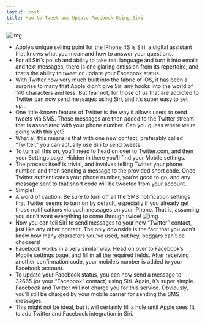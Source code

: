 ```yaml
---
layout: post
title: How to Tweet and Update Facebook Using Siri
---
```

![img](http://media.idownloadblog.com/wp-content/uploads/2011/10/siri-tweet.png)
* Apple’s unique selling point for the iPhone 4S is Siri, a digital assistant that knows what you mean and how to answer your questions.
* For all Siri’s polish and ability to take real language and turn it into emails and text messages, there is one glaring omission from its repertoire, and that’s the ability to tweet or update your Facebook status.
* With Twitter now very much built into the fabric of iOS, it has been a surprise to many that Apple didn’t give Siri any hooks into the world of 140 characters and less. But fear not, for those of us that are addicted to Twitter can now send messages using Siri, and it’s super easy to set up…
* One little-known feature of Twitter is the way it allows users to send tweets via SMS. Those messages are then added to the Twitter stream that is associated with your phone number. Can you guess where we’re going with this yet?
* What all this means is that with one new contact, preferably called “Twitter,” you can actually use Siri to send tweets.
* To turn all this on, you’ll need to head on over to Twitter.com, and then your Settings page. Hidden in there you’ll find your Mobile settings.
* The process itself is trivial, and involves telling Twitter your phone number, and then sending a message to the provided short code. Once Twitter authenticates your phone number, you’re good to go, and any message sent to that short code will be tweeted from your account.
* Simple!
* A word of caution: Be sure to turn off all the SMS notification settings that Twitter seems to turn on by default, especially if you already get those notifications via push messages on your iPhone. That is, assuming you don’t want everything to come through twice!
![img](http://media.idownloadblog.com/wp-content/uploads/2011/10/Screen-Shot-2011-10-17-at-1.48.53-PM.png)
* Now you can tell Siri to send messages to your new “Twitter” contact, just like any other contact. The only downside is the fact that you won’t know how many characters you’ve used, but hey, beggars can’t be choosers!
* Facebook works in a very similar way. Head on over to Facebook’s Mobile settings page, and fill in all the required fields. After receiving another confirmation code, your mobile’s number is added to your Facebook account.
* To update your Facebook status, you can now send a message to 32665 (or your “Facebook” contact) using Siri. Again, it’s super simple. Facebook and Twitter will not charge you for this service. Obviously, you’ll still be charged by your mobile carrier for sending the SMS messages.
* This might not be ideal, but it will certainly fill a hole until Apple sees fit to add Twitter and Facebook integration in Siri.

